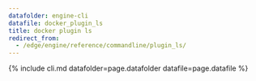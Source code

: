 ```yaml
---
datafolder: engine-cli
datafile: docker_plugin_ls
title: docker plugin ls
redirect_from:
  - /edge/engine/reference/commandline/plugin_ls/
---
```

<!--
Sorry, but the contents of this page are automatically generated from
Docker's source code. If you want to suggest a change to the text that appears
here, you'll need to find the string by searching this repo:

https://github.com/docker/cli
-->
{% include cli.md datafolder=page.datafolder datafile=page.datafile %}
